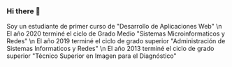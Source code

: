 ### Hi there 👋
Soy un estudiante de primer curso de "Desarrollo de Aplicaciones Web" \n
El año 2020 terminé el ciclo de Grado Medio "Sistemas Microinformaticos y Redes" \n
El año 2019 terminé el ciclo de grado superior "Administración de Sistemas Informaticos y Redes" \n
El año 2013 terminé el ciclo de grado superior "Técnico Superior en Imagen para el Diagnóstico"

<!--
**JoseMariaMorenoRueda/JoseMariaMorenoRueda** is a ✨ _special_ ✨ repository because its `README.md` (this file) appears on your GitHub profile.

Here are some ideas to get you started:

- 🔭 I’m currently working on ...
- 🌱 I’m currently learning ...
- 👯 I’m looking to collaborate on ...
- 🤔 I’m looking for help with ...
- 💬 Ask me about ...
- 📫 How to reach me: ...
- 😄 Pronouns: ...
- ⚡ Fun fact: ...
-->
